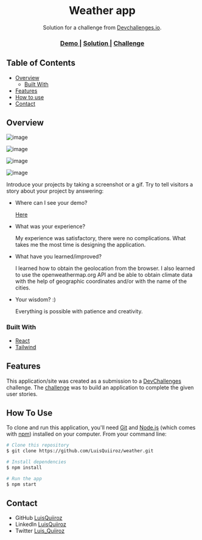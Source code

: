 <!-- Please update value in the {}  -->

<h1 align="center">Weather app</h1>

<div align="center">
   Solution for a challenge from  <a href="http://devchallenges.io" target="_blank">Devchallenges.io</a>.
</div>

<div align="center">
  <h3>
    <a href="https://weather-q.netlify.app/">
      Demo
    </a>
    <span> | </span>
    <a href="https://github.com/LuisQuiiroz/weather">
      Solution
    </a>
    <span> | </span>
    <a href="https://devchallenges.io/challenges/mM1UIenRhK808W8qmLWv">
      Challenge
    </a>
  </h3>
</div>

<!-- TABLE OF CONTENTS -->

## Table of Contents

- [Overview](#overview)
  - [Built With](#built-with)
- [Features](#features)
- [How to use](#how-to-use)
- [Contact](#contact)

<!-- OVERVIEW -->

## Overview

![image](https://github.com/LuisQuiiroz/weather/assets/93633867/dbce10d6-a7b9-4540-a7b1-7876c2a43267)

![image](https://github.com/LuisQuiiroz/weather/assets/93633867/6ac9b0cd-009d-4d1b-8b8c-17d95a9ba549)

![image](https://github.com/LuisQuiiroz/weather/assets/93633867/f1d40e6f-796d-4bdd-9935-f2a8e9d243ea)

![image](https://github.com/LuisQuiiroz/weather/assets/93633867/26fb618b-294b-405f-b926-7c977dc9a910)


Introduce your projects by taking a screenshot or a gif. Try to tell visitors a story about your project by answering:

- Where can I see your demo?

  [Here](https://weather-q.netlify.app/)
  
- What was your experience?

  My experience was satisfactory, there were no complications. What takes me the most time is designing the application.
  
- What have you learned/improved?

  I learned how to obtain the geolocation from the browser. I also learned to use the openweathermap.org API and be able to obtain climate data with the help of geographic coordinates and/or with the name of the cities.
  
- Your wisdom? :)

  Everything is possible with patience and creativity.

### Built With

<!-- This section should list any major frameworks that you built your project using. Here are a few examples.-->

- [React](https://reactjs.org/)
- [Tailwind](https://tailwindcss.com/)

## Features

<!-- List the features of your application or follow the template. Don't share the figma file here :) -->

This application/site was created as a submission to a [DevChallenges](https://devchallenges.io/challenges) challenge. The [challenge](https://devchallenges.io/challenges/mM1UIenRhK808W8qmLWv) was to build an application to complete the given user stories.

## How To Use

<!-- Example: -->

To clone and run this application, you'll need [Git](https://git-scm.com) and [Node.js](https://nodejs.org/en/download/) (which comes with [npm](http://npmjs.com)) installed on your computer. From your command line:

```bash
# Clone this repository
$ git clone https://github.com/LuisQuiiroz/weather.git

# Install dependencies
$ npm install

# Run the app
$ npm start
```


## Contact

- GitHub [LuisQuiiroz](https://github.com/LuisQuiiroz)
- LinkedIn [LuisQuiiroz](https://www.linkedin.com/in/luis-quiiroz/)
- Twitter [Luis_Quiiroz](https://twitter.com/Luis_Quiiroz)
